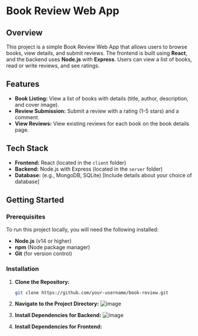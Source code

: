 # Book Review Web App

## Overview

This project is a simple Book Review Web App that allows users to browse books, view details, and submit reviews. The frontend is built using **React**, and the backend uses **Node.js** with **Express**. Users can view a list of books, read or write reviews, and see ratings.

## Features

- **Book Listing:** View a list of books with details (title, author, description, and cover image).
- **Review Submission:** Submit a review with a rating (1-5 stars) and a comment.
- **View Reviews:** View existing reviews for each book on the book details page.

## Tech Stack

- **Frontend:** React (located in the `client` folder)
- **Backend:** Node.js with Express (located in the `server` folder)
- **Database:** (e.g., MongoDB, SQLite) [Include details about your choice of database]

## Getting Started

### Prerequisites

To run this project locally, you will need the following installed:

- **Node.js** (v14 or higher)
- **npm** (Node package manager)
- **Git** (for version control)

### Installation

1. **Clone the Repository:**

   ```bash
   git clone https://github.com/your-username/book-review.git
2. **Navigate to the Project Directory:**
![image](https://github.com/user-attachments/assets/d4449e59-8783-4d48-9f85-1e449459951e)

3. **Install Dependencies for Backend:**
![image](https://github.com/user-attachments/assets/3d0b4a2a-52b0-491f-8719-cd3cf5cbe8d3)

4. **Install Dependencies for Frontend:**





